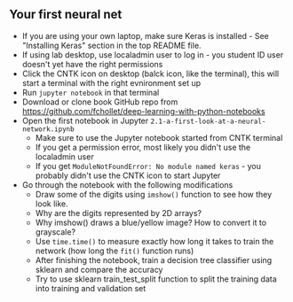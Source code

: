 ## Your first neural net
 * If you are using your own laptop, make sure Keras is installed - See "Installing Keras" section in the top README file.
 * If using lab desktop, use localadmin user to log in - you student ID user doesn't yet have the right permissions 
 * Click the CNTK icon on desktop (balck icon, like the terminal), this will start a terminal with the right evnironment set up
 * Run `jupyter notebook` in that terminal
 * Download or clone book GitHub repo from https://github.com/fchollet/deep-learning-with-python-notebooks
 * Open the first notebook in Jupyter `2.1-a-first-look-at-a-neural-network.ipynb`
   * Make sure to use the Jupyter notebook started from CNTK terminal
   * If you get a permission error, most likely you didn't use the localadmin user
   * If you get `ModuleNotFoundError: No module named keras` - you probably didn't use the CNTK icon to start Jupyter
 * Go through the notebook with the following modifications
   * Draw some of the digits using `imshow()` function to see how they look like.
   * Why are the digits represented by 2D arrays?
   * Why imshow() draws a blue/yellow image? How to convert it to grayscale?
   * Use `time.time()` to measure exactly how long it takes to train the network (how long the `fit()` function runs)
   * After finishing the notebook, train a decision tree classifier using sklearn and compare the accuracy
   * Try to use sklearn train_test_split function to split the training data into training and validation set
